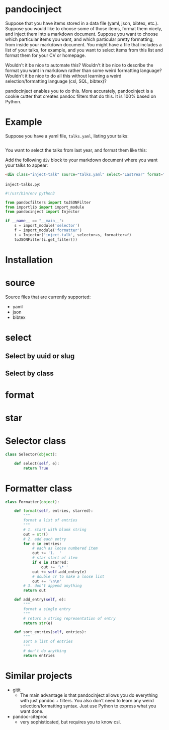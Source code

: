 pandocinject
============

Suppose that you have items stored in a data file (yaml, json, bibtex, etc.). Suppose you would like to choose some of those items, format them nicely, and inject them into a markdown document. Suppose you want to choose which particular items you want, and which particular pretty formatting, from inside your markdown document. You might have a file that includes a list of your talks, for example, and you want to select items from this list and format them for your CV or homepage.

Wouldn't it be nice to automate this? Wouldn't it be nice to describe the format you want in markdown rather than some weird formatting language? Wouldn't it be nice to do all this without learning a weird selection/formatting language (csl, SQL, bibtex)?

pandocinject enables you to do this. More accurately, pandocinject is a cookie cutter that creates pandoc filters that do this. It is 100% based on Python.

Example
=======

Suppose you have a yaml file, `talks.yaml`, listing your talks:

``` yaml
```

You want to select the talks from last year, and format them like this:

Add the following `div` block to your markdown document where you want your talks to appear:

``` html
<div class="inject-talk" source="talks.yaml" select="LastYear" format="Homepage"></div>
```

`inject-talks.py`:

``` python
#!/usr/bin/env python3

from pandocfilters import toJSONFilter
from importlib import import_module
from pandocinject import Injector

if __name__ == "__main__":
    s = import_module('selector')
    f = import_module('formatter')
    i = Injector('inject-talk', selector=s, formatter=f)
    toJSONFilter(i.get_filter())
```

Installation
============

source
======

Source files that are currently supported:

-   yaml
-   json
-   bibtex

select
======

Select by uuid or slug
----------------------

Select by class
---------------

format
======

star
====

Selector class
==============

``` python
class Selector(object):

    def select(self, e):
        return True
```

Formatter class
===============

``` python
class Formatter(object):

    def format(self, entries, starred):
        """
        format a list of entries
        """
        # 1. start with blank string
        out = str()
        # 2. add each entry
        for e in entries:
            # each as loose numbered item
            out += '1.  '
            # star start of item
            if e in starred:
                out += '\* '
            out += self.add_entry(e)
            # double cr to make a loose list
            out += '\n\n'
        # 3. don't append anything
        return out

    def add_entry(self, e):
        """
        format a single entry
        """
        # return a string representation of entry
        return str(e)

    def sort_entries(self, entries):
        """
        sort a list of entries
        """
        # don't do anything
        return entries
```

Similar projects
================

-   gitit
    -   The main advantage is that pandocinject allows you do everything with just pandoc + filters. You also don't need to learn any weird selection/formatting syntax. Just use Python to express what you want done.
-   pandoc-citeproc
    -   very sophisticated, but requires you to know csl.

